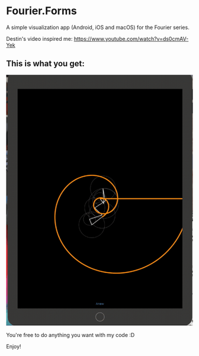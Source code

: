 # Fourier.Forms

A simple visualization app (Android, iOS and macOS) for the Fourier series.

Destin's video inspired me: https://www.youtube.com/watch?v=ds0cmAV-Yek


## This is what you get:

![random Fourier series gif](media/Fourier.Forms.1.gif)


You're free to do anything you want with my code :D

Enjoy!
